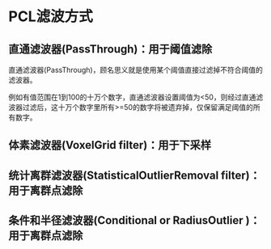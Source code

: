 # PCL滤波方式

## 直通滤波器(PassThrough)：用于阈值滤除

直通滤波器(PassThrough)，顾名思义就是使用某个阈值直接过滤掉不符合阈值的滤波器。  

例如有值范围在1到100的十万个数字，直通滤波器设置阈值为<50，则经过直通滤波器过滤后，这十万个数字里所有>=50的数字将被遗弃掉，仅保留满足阈值的所有数字。

## 体素滤波器(VoxelGrid filter)：用于下采样

## 统计离群滤波器(StatisticalOutlierRemoval filter)：用于离群点滤除

## 条件和半径滤波器(Conditional or RadiusOutlier )：用于离群点滤除

